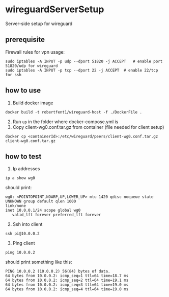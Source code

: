 # wireguardServerSetup
Server-side setup for wireguard

## prerequisite
Firewall rules for vpn usage:
```
sudo iptables -A INPUT -p udp --dport 51820 -j ACCEPT   # enable port 51820/udp for wireguard
sudo iptables -A INPUT -p tcp --dport 22 -j ACCEPT  # enable 22/tcp for ssh
```

## how to use
1. Build docker image
```
docker build -t robertfent1/wireguard-host -f ./DockerFile .
```
2. Run ```up``` in the folder where docker-compose.yml is
3. Copy client-wg0.conf.tar.gz from container (file needed for client setup)
```
docker cp <containerId>:/etc/wireguard/peers/client-wg0.conf.tar.gz client-wg0.conf.tar.gz
```

## how to test
1. Ip addresses
```
ip a show wg0
```
should print:
```
wg0: <POINTOPOINT,NOARP,UP,LOWER_UP> mtu 1420 qdisc noqueue state UNKNOWN group default qlen 1000
link/none
inet 10.0.0.1/24 scope global wg0
   valid_lft forever preferred_lft forever
```

2. Ssh into client
```
ssh pi@10.0.0.2
```
3. Ping client
```
ping 10.0.0.2
```
should print something like this:
```
PING 10.0.0.2 (10.0.0.2) 56(84) bytes of data.
64 bytes from 10.0.0.2: icmp_seq=1 ttl=64 time=18.7 ms
64 bytes from 10.0.0.2: icmp_seq=2 ttl=64 time=19.1 ms
64 bytes from 10.0.0.2: icmp_seq=3 ttl=64 time=19.0 ms
64 bytes from 10.0.0.2: icmp_seq=4 ttl=64 time=19.0 ms
```
